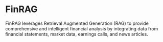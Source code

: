 # FinRAG
FinRAG leverages Retrieval Augmented Generation (RAG) to provide comprehensive and intelligent financial analysis by integrating data from financial statements, market data, earnings calls, and news articles.
